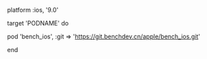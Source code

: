 platform :ios, '9.0'

target 'PODNAME' do

pod 'bench_ios', :git => 'https://git.benchdev.cn/apple/bench_ios.git'

end
